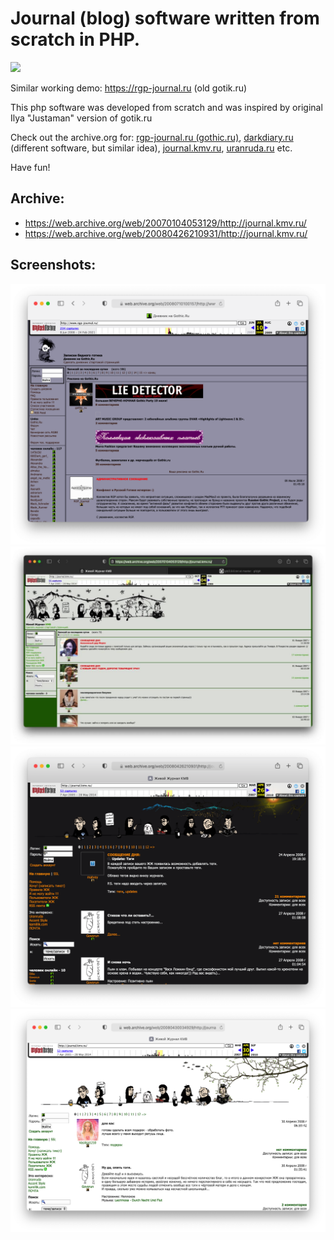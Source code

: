 # Journal (blog) software written from scratch in PHP.

<img src="https://repository-images.githubusercontent.com/430343825/8c8b05d1-d24f-4efa-915a-e60c84527864">

Similar working demo: https://rgp-journal.ru (old gotik.ru)

This php software was developed from scratch and was inspired by original Ilya "Justaman" version of gotik.ru 

Check out the archive.org for: [rgp-journal.ru (gothic.ru)](https://web.archive.org/web/2008*/rgp-journal.ru), [darkdiary.ru](https://web.archive.org/web/2008*/darkdiary.ru) (different software, but similar idea), [journal.kmv.ru](https://web.archive.org/web/2008*/journal.kmv.ru), [uranruda.ru](https://web.archive.org/web/2010*/uranruda.ru) etc.

Have fun! 

## Archive: 

* https://web.archive.org/web/20070104053129/http://journal.kmv.ru/
* https://web.archive.org/web/20080426210931/http://journal.kmv.ru/

## Screenshots:

<img src="https://raw.githubusercontent.com/matveynator/journal/master/screenshot-05.png" width="600"> <img src="https://raw.githubusercontent.com/matveynator/journal/master/screenshot-02.jpg" width="600"> <img src="https://raw.githubusercontent.com/matveynator/journal/master/screenshot-03.png" width="600"> <img src="https://raw.githubusercontent.com/matveynator/journal/master/screenshot-04.png" width="600">
